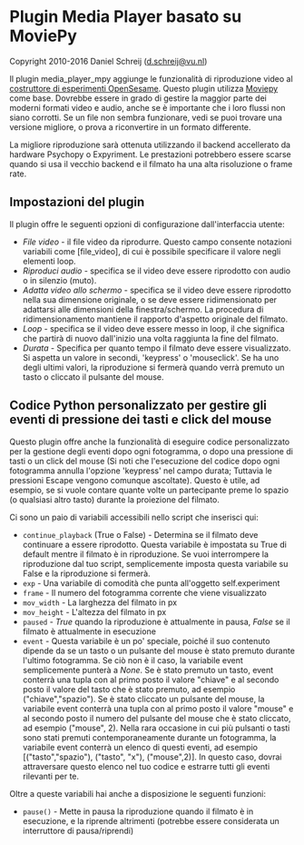 # Plugin Media Player basato su MoviePy

Copyright 2010-2016 Daniel Schreij (<d.schreij@vu.nl>)

Il plugin media_player_mpy aggiunge le funzionalità di riproduzione video al [costruttore di esperimenti OpenSesame][opensesame]. Questo plugin utilizza [Moviepy][mpy_home] come base. Dovrebbe essere in grado di gestire la maggior parte dei moderni formati video e audio, anche se è importante che i loro flussi non siano corrotti. Se un file non sembra funzionare, vedi se puoi trovare una versione migliore, o prova a riconvertire in un formato differente.

La migliore riproduzione sarà ottenuta utilizzando il backend accellerato da hardware Psychopy o Expyriment. Le prestazioni potrebbero essere scarse quando si usa il vecchio backend e il filmato ha una alta risoluzione o frame rate.

## Impostazioni del plugin
Il plugin offre le seguenti opzioni di configurazione dall'interfaccia utente:

- *File video* - il file video da riprodurre. Questo campo consente notazioni variabili come [file_video], di cui è possibile specificare il valore negli elementi loop.
- *Riproduci audio* - specifica se il video deve essere riprodotto con audio o in silenzio (muto).
- *Adatta video allo schermo* - specifica se il video deve essere riprodotto nella sua dimensione originale, o se deve essere ridimensionato per adattarsi alle dimensioni della finestra/schermo. La procedura di ridimensionamento mantiene il rapporto d'aspetto originale del filmato.
- *Loop* - specifica se il video deve essere messo in loop, il che significa che partirà di nuovo dall'inizio una volta raggiunta la fine del filmato.
- *Durata* - Specifica per quanto tempo il filmato deve essere visualizzato. Si aspetta un valore in secondi, 'keypress' o 'mouseclick'. Se ha uno degli ultimi valori, la riproduzione si fermerà quando verrà premuto un tasto o cliccato il pulsante del mouse.

## Codice Python personalizzato per gestire gli eventi di pressione dei tasti e click del mouse
Questo plugin offre anche la funzionalità di eseguire codice personalizzato per la gestione degli eventi dopo ogni fotogramma, o dopo una pressione di tasti o un click del mouse (Si noti che l'esecuzione del codice dopo ogni fotogramma annulla l'opzione 'keypress' nel campo durata; Tuttavia le pressioni Escape vengono comunque ascoltate). Questo è utile, ad esempio, se si vuole contare quante volte un partecipante preme lo spazio (o qualsiasi altro tasto) durante la proiezione del filmato.

Ci sono un paio di variabili accessibili nello script che inserisci qui:

- `continue_playback` (True o False) - Determina se il filmato deve continuare a essere riprodotto. Questa variabile è impostata su True di default mentre il filmato è in riproduzione. Se vuoi interrompere la riproduzione dal tuo script, semplicemente imposta questa variabile su False e la riproduzione si fermerà.
- `exp` - Una variabile di comodità che punta all'oggetto self.experiment
- `frame` - Il numero del fotogramma corrente che viene visualizzato
- `mov_width` - La larghezza del filmato in px
- `mov_height` - L'altezza del filmato in px
- `paused` - *True* quando la riproduzione è attualmente in pausa, *False* se il filmato è attualmente in esecuzione
- `event` - Questa variabile è un po' speciale, poiché il suo contenuto dipende da se un tasto o un pulsante del mouse è stato premuto durante l'ultimo fotogramma. Se ciò non è il caso, la variabile event semplicemente punterà a *None*. Se è stato premuto un tasto, event conterrà una tupla con al primo posto il valore "chiave" e al secondo posto il valore del tasto che è stato premuto, ad esempio ("chiave","spazio"). Se è stato cliccato un pulsante del mouse, la variabile event conterrà una tupla con al primo posto il valore "mouse" e al secondo posto il numero del pulsante del mouse che è stato cliccato, ad esempio ("mouse", 2). Nella rara occasione in cui più pulsanti o tasti sono stati premuti contemporaneamente durante un fotogramma, la variabile event conterrà un elenco di questi eventi, ad esempio [("tasto","spazio"), ("tasto", "x"), ("mouse",2)]. In questo caso, dovrai attraversare questo elenco nel tuo codice e estrarre tutti gli eventi rilevanti per te.

Oltre a queste variabili hai anche a disposizione le seguenti funzioni:

- `pause()` - Mette in pausa la riproduzione quando il filmato è in esecuzione, e la riprende altrimenti (potrebbe essere considerata un interruttore di pausa/riprendi)

[opensesame]: http://www.cogsci.nl/opensesame
[mpy_home]: http://zulko.github.io/moviepy/